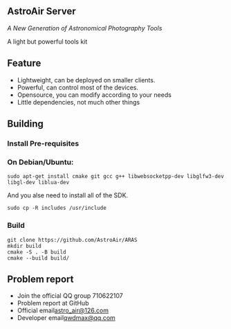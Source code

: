 ## AstroAir Server

<i> A New Generation of Astronomical Photography Tools </i>

A light but powerful tools kit

## Feature
  * Lightweight, can be deployed on smaller clients.
  * Powerful, can control most of the devices.
  * Opensource, you can modify according to your needs
  * Little dependencies, not much other things

## Building
### Install Pre-requisites
### On Debian/Ubuntu:
```
sudo apt-get install cmake git gcc g++ libwebsocketpp-dev libglfw3-dev libgl-dev liblua-dev
```
And you alse need to install all of the SDK.
```
sudo cp -R includes /usr/include
```
### Build
```
git clone https://github.com/AstroAir/ARAS
mkdir build
cmake -S . -B build
cmake --build build/
```
## Problem report
  * Join the official QQ group 710622107
  * Problem report at GitHub
  * Official email<astro_air@126.com>
  * Developer email<qwdmax@qq.com>
